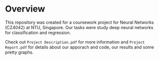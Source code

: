 # Overview
This repository was created for a coursework project for Neural Networks (CZ4042) at NTU, Singapore. Our tasks were study deep neural networks for classification and regression.

Check out `Project Description.pdf` for more information and `Project Report.pdf` for details about our apporach and code, our results and some pretty graphs.

